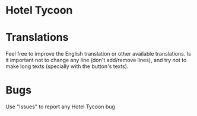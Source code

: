 # Hotel Tycoon

# Translations
Feel free to improve the English translation or other available translations. 
Is it important not to change any line (don't add/remove lines), and try not to make long texts (specially with the button's texts).

# Bugs
Use "Issues" to report any Hotel Tycoon bug
